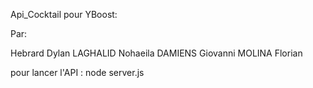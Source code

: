 Api_Cocktail pour YBoost:

Par:

Hebrard Dylan
LAGHALID Nohaeila
DAMIENS Giovanni
MOLINA Florian

pour lancer l'API : node server.js